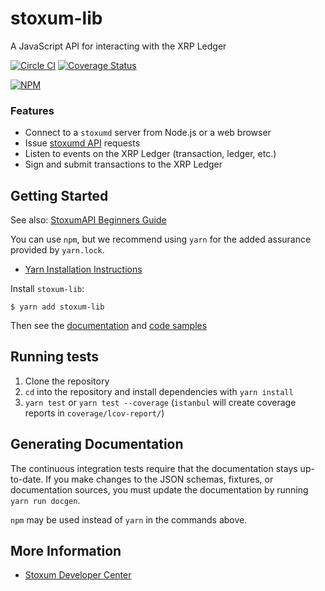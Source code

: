 # stoxum-lib

A JavaScript API for interacting with the XRP Ledger

[![Circle CI](https://circleci.com/gh/ripple/stoxum-lib/tree/develop.svg?style=svg)](https://circleci.com/gh/ripple/stoxum-lib/tree/develop) [![Coverage Status](https://coveralls.io/repos/ripple/stoxum-lib/badge.png?branch=develop)](https://coveralls.io/r/ripple/stoxum-lib?branch=develop)

[![NPM](https://nodei.co/npm/stoxum-lib.png)](https://www.npmjs.org/package/stoxum-lib)

### Features

+ Connect to a `stoxumd` server from Node.js or a web browser
+ Issue [stoxumd API](https://stoxum.com/build/stoxumd-apis/) requests
+ Listen to events on the XRP Ledger (transaction, ledger, etc.)
+ Sign and submit transactions to the XRP Ledger

## Getting Started

See also: [StoxumAPI Beginners Guide](https://stoxum.com/build/rippleapi-beginners-guide/)

You can use `npm`, but we recommend using `yarn` for the added assurance provided by `yarn.lock`.

+ [Yarn Installation Instructions](https://yarnpkg.com/en/docs/install)

Install `stoxum-lib`:
```
$ yarn add stoxum-lib
```

Then see the [documentation](https://github.com/Stoxum/stoxum-lib/blob/develop/docs/index.md) and [code samples](https://github.com/Stoxum/stoxum-lib/tree/develop/docs/samples)

## Running tests

1. Clone the repository
2. `cd` into the repository and install dependencies with `yarn install`
3. `yarn test` or `yarn test --coverage` (`istanbul` will create coverage reports in `coverage/lcov-report/`)

## Generating Documentation

The continuous integration tests require that the documentation stays up-to-date. If you make changes to the JSON schemas, fixtures, or documentation sources, you must update the documentation by running `yarn run docgen`.

`npm` may be used instead of `yarn` in the commands above.

## More Information

+ [Stoxum Developer Center](https://stoxum.com/build/)
